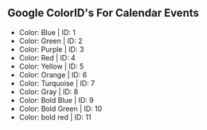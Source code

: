 ## Google ColorID's For Calendar Events

- Color: Blue | ID: 1
- Color: Green | ID: 2
- Color: Purple | ID: 3
- Color: Red | ID: 4
- Color: Yellow | ID: 5
- Color: Orange | ID: 6
- Color: Turquoise | ID: 7
- Color: Gray | ID: 8
- Color: Bold Blue | ID: 9
- Color: Bold Green | ID: 10
- Color: bold red | ID: 11
